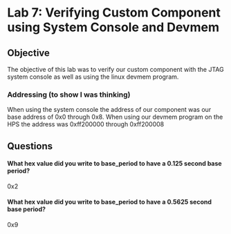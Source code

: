 # Lab 7: Verifying Custom Component using System Console and Devmem
## Objective
The objective of this lab was to verify our custom component with the JTAG system console as well as using the linux devmem program.

### Addressing (to show I was thinking)
When using the system console the address of our component was our base address of 0x0 through 0x8. When using our devmem program on the HPS the address was 0xff200000 through 0xff200008

## Questions

#### What hex value did you write to base_period to have a 0.125 second base period?
0x2

#### What hex value did you write to base_period to have a 0.5625 second base period?
0x9
